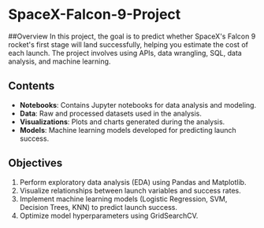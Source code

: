 # SpaceX-Falcon-9-Project
##Overview
In this project, the goal is to predict whether SpaceX's Falcon 9 rocket's first stage will land successfully, helping you estimate the cost of each launch. The project involves using APIs, data wrangling, SQL, data analysis, and machine learning. 

## Contents
- **Notebooks**: Contains Jupyter notebooks for data analysis and modeling.
- **Data**: Raw and processed datasets used in the analysis.
- **Visualizations**: Plots and charts generated during the analysis.
- **Models**: Machine learning models developed for predicting launch success.

## Objectives
1. Perform exploratory data analysis (EDA) using Pandas and Matplotlib.
2. Visualize relationships between launch variables and success rates.
3. Implement machine learning models (Logistic Regression, SVM, Decision Trees, KNN) to predict launch success.
4. Optimize model hyperparameters using GridSearchCV.
